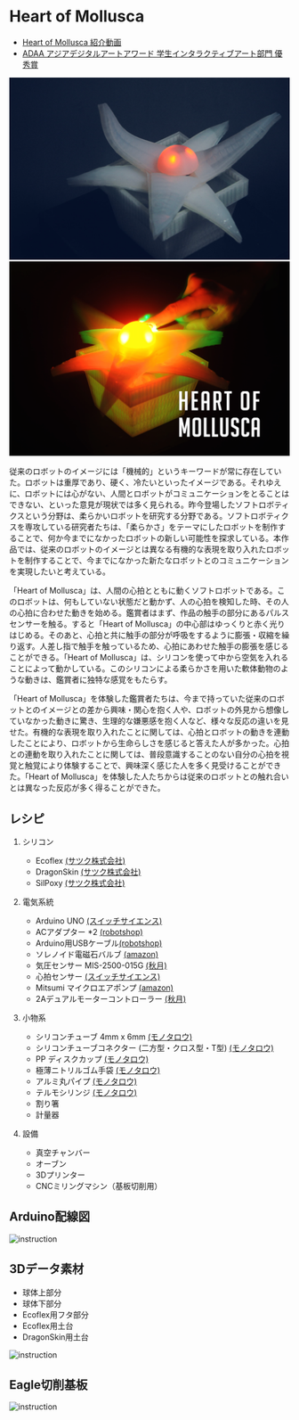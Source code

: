# Heart of Mollusca

+ [Heart of Mollusca 紹介動画](https://vimeo.com/240353748)
+ [ADAA アジアデジタルアートアワード 学生インタラクティブアート部門 優秀賞](https://adaa.jp/ja/winners/winners2017.html)

<img src="img/heart_of_mollusca_01.jpg" alt="pic01" title="写真1">
<img src="img/heart_of_mollusca_02.jpg" alt="pic02" title="写真2">

 従来のロボットのイメージには「機械的」というキーワードが常に存在していた。ロボットは重厚であり、硬く、冷たいといったイメージである。それゆえに、ロボットには心がない、人間とロボットがコミュニケーションをとることはできない、といった意見が現状では多く見られる。昨今登場したソフトロボティクスという分野は、柔らかいロボットを研究する分野である。ソフトロボティクスを専攻している研究者たちは、「柔らかさ」をテーマにしたロボットを制作することで、何か今までになかったロボットの新しい可能性を探求している。本作品では、従来のロボットのイメージとは異なる有機的な表現を取り入れたロボットを制作することで、今までになかった新たなロボットとのコミュニケーションを実現したいと考えている。

 「Heart of Mollusca」は、人間の心拍とともに動くソフトロボットである。このロボットは、何もしていない状態だと動かず、人の心拍を検知した時、その人の心拍に合わせた動きを始める。鑑賞者はまず、作品の触手の部分にあるパルスセンサーを触る。すると「Heart of Mollusca」の中心部はゆっくりと赤く光りはじめる。そのあと、心拍と共に触手の部分が呼吸をするように膨張・収縮を繰り返す。人差し指で触手を触っているため、心拍にあわせた触手の膨張を感じることができる。「Heart of Mollusca」は、シリコンを使って中から空気を入れることによって動かしている。このシリコンによる柔らかさを用いた軟体動物のような動きは、鑑賞者に独特な感覚をもたらす。
 
 「Heart of Mollusca」を体験した鑑賞者たちは、今まで持っていた従来のロボットとのイメージとの差から興味・関心を抱く人や、ロボットの外見から想像していなかった動きに驚き、生理的な嫌悪感を抱く人など、様々な反応の違いを見せた。有機的な表現を取り入れたことに関しては、心拍とロボットの動きを連動したことにより、ロボットから生命らしさを感じると答えた人が多かった。心拍との連動を取り入れたことに関しては、普段意識することのない自分の心拍を視覚と触覚により体験することで、興味深く感じた人を多く見受けることができた。「Heart of Mollusca」を体験した人たちからは従来のロボットとの触れ合いとは異なった反応が多く得ることができた。

## レシピ

1. シリコン
	+ Ecoflex [(サツク株式会社)](https://vimeo.com/240353748)
	+ DragonSkin [(サツク株式会社)](https://vimeo.com/240353748)
	+ SilPoxy [(サツク株式会社)](https://vimeo.com/240353748)
2. 電気系統
	+ Arduino UNO [(スイッチサイエンス)](https://www.switch-science.com/catalog/789/)
	+ ACアダプター *2 [(robotshop)](https://www.robotshop.com/jp/ja/sfe-power-supply-9vdc-650ma.html?gclid=Cj0KCQiAieTUBRCaARIsAHeLDCRoRLYl_z6s6TUYaBdTTIyXx4kBBwY4bhTE5D_Uc6kAIAWn0mJUxUQaAsiUEALw_wcB)
	+ Arduino用USBケーブル[(robotshop)](https://www.robotshop.com/jp/ja/usb-cable-a-b-arduino.html?gclid=Cj0KCQiAieTUBRCaARIsAHeLDCRSxl-ueeIAc31IGcQsqSDnOyR4DFE949DfWbx3aC_7zmRv_d67dfsaAtkGEALw_wcB)
	+ ソレノイド電磁石バルブ [(amazon)](https://www.amazon.co.jp/uxcell-a14010700ux0271-uxcell-%E3%82%BD%E3%83%AC%E3%83%8E%E3%82%A4%E3%83%89%E9%9B%BB%E7%A3%81%E7%9F%B3%E5%BC%81-%E3%82%BD%E3%83%AC%E3%83%8E%E3%82%A4%E3%83%89%E9%9B%BB%E7%A3%81%E7%9F%B3%E3%83%90%E3%83%AB%E3%83%96-%E7%A9%BA%E6%B0%97%E3%82%AC%E3%82%B9%E3%82%BD%E3%83%AC%E3%83%8E%E3%82%A4%E3%83%89%E3%83%90%E3%83%AB%E3%83%96-DC%E3%83%9E%E3%82%B0%E3%83%8D%E3%83%83%E3%83%88-%E3%82%AA%E3%83%BC%E3%83%97%E3%83%B3%E3%83%95%E3%83%AC%E3%83%BC%E3%83%A0-0-4-0-5kgf-cm2-2-6V/dp/B00JR3ZQSC/ref=pd_sbs_328_19?_encoding=UTF8&psc=1&refRID=D9Q86W53MPAES85V7PW6)
	+ 気圧センサー MIS-2500-015G [(秋月)](http://akizukidenshi.com/catalog/g/gP-07272/)
	+ 心拍センサー [(スイッチサイエンス)](https://www.switch-science.com/catalog/1135/)
	+ Mitsumi マイクロエアポンプ [(amazon)](https://www.amazon.co.jp/Mitsumi-R-14-%E3%83%9E%E3%82%A4%E3%82%AF%E3%83%AD%E3%82%A8%E3%82%A2%E3%83%9D%E3%83%B3%E3%83%97-200mA-%E3%83%9F%E3%83%8B%E3%83%9D%E3%83%B3%E3%83%97/dp/B01H6VHRDS/ref=sr_1_1?ie=UTF8&qid=1492408470&sr=8-1&keywords=mitsumi)
	+ 2Aデュアルモーターコントローラー [(秋月)](http://akizukidenshi.com/catalog/g/gM-06680/)
3. 小物系
	+ シリコンチューブ 4mm x 6mm [(モノタロウ)](https://www.monotaro.com/g/00250063/)
	+ シリコンチューブコネクター (二方型・クロス型・T型) [(モノタロウ)](https://www.monotaro.com/p/8933/4497/)
	+ PP ディスクカップ [(モノタロウ)](https://www.monotaro.com/p/5843/8712/?t.q=%83%7E%83L%83V%83%93%83O%83J%83b%83v)
	+ 極薄ニトリルゴム手袋 [(モノタロウ)](https://www.monotaro.com/g/00277898/?t.q=%8E%E8%91%DC)
	+ アルミ丸パイプ [(モノタロウ)](https://www.monotaro.com/g/00280306/)
	+ テルモシリンジ [(モノタロウ)](https://www.monotaro.com/p/0292/1861/?t.q=%83V%83%8A%83%93%83W)
	+ 割り箸
	+ 計量器
	
4. 設備
	+ 真空チャンバー
	+ オーブン
	+ 3Dプリンター
	+ CNCミリングマシン（基板切削用）
	
## Arduino配線図

<img src="img/inst_arduino.png" alt="instruction" title="説明">

## 3Dデータ素材

* 球体上部分
* 球体下部分
* Ecoflex用フタ部分
* Ecoflex用土台
* DragonSkin用土台

<img src="img/inst_3d.png" alt="instruction" title="説明">

## Eagle切削基板

<img src="img/inst_eagle.png" alt="instruction" title="説明">
